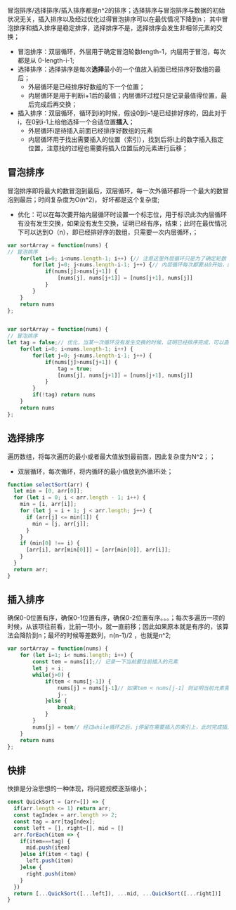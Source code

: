冒泡排序/选择排序/插入排序都是n^2的排序；选择排序与冒泡排序与数据的初始状况无关，插入排序以及经过优化过得冒泡排序可以在最优情况下降到n；
其中冒泡排序和插入排序是稳定排序，选择排序不是，选择排序会发生非相邻元素的交换；
- 冒泡排序：双层循环，外层用于确定冒泡轮数length-1，内层用于冒泡，每次都是从 0-length-i-1;
- 选择排序：选择排序是每次**选择**最小的一个值放入前面已经排序好数组的最后；
  - 外层循环是已经排序好数组的下一个位置；
  - 内层循环是用于判断i+1后的最值；内层循环过程只是记录最值得位置，最后完成后再交换；
- 插入排序：双层循环，循环到i的时候，假设0到i-1是已经排好序的，因此对于i，在0到i-1上给他选择一个合适位置**插入**；
  - 外层循环i是待插入前面已经排序好数组的元素
  - 内层循环用于找出需要插入的位置（索引），找到后将i上的数字插入指定位置，注意找的过程也需要将插入位置后的元素进行后移；
## 冒泡排序
冒泡排序即将最大的数冒泡到最后，双层循环，每一次外循环都将一个最大的数冒泡到最后；时间复杂度为O(n^2)， 好坏都是这个复杂度;
- 优化：可以在每次要开始内层循环时设置一个标志位，用于标识此次内层循环有没有发生交换，如果没有发生交换，证明已经有序，结束；此时在最优情况下可以达到O（n），即已经排好序的数组，只需要一次内层循环，；

~~~JavaScript
var sortArray = function(nums) {
// 冒泡排序
    for(let i=0; i<nums.length-1; i++) {// 注意这里外层循环只是为了确定轮数
        for(let j=0; j<nums.length-i-1; j++) {// 内层循环每次都要从0开始，因为前面会进行交换
            if(nums[j]>nums[j+1]) {
                [nums[j], nums[j+1]] = [nums[j+1], nums[j]]
            }
        }
    }
    return nums
};


var sortArray = function(nums) {
// 冒泡排序
let tag = false;// 优化，当某一次循环没有发生交换的时候，证明已经排序完成，可以直接返回
    for(let i=0; i<nums.length-1; i++) {
        for(let j=0; j<nums.length-i-1; j++) {
            if(nums[j]>nums[j+1]) {
                tag = true;
                [nums[j], nums[j+1]] = [nums[j+1], nums[j]]
            }
        }
        if(!tag) return nums
    }
    return nums
};
~~~


## 选择排序
  遍历数组，将每次遍历的最小或者最大值放到最前面，因此复杂度为N^2；；
- 双层循环，每次循环，将内循环的最小值放到外循环i处；

~~~JavaScript
function selectSort(arr) {
  let min = [0, arr[0]];
  for (let i = 0; i < arr.length - 1; i++) {
    min = [i, arr[i]];
    for (let j = i + 1; j < arr.length; j++) {
      if (arr[j] <= min[1]) {
        min = [j, arr[j]];
      }
    }
    if (min[0] !== i) {
      [arr[i], arr[min[0]]] = [arr[min[0]], arr[i]];
    }
  }
  return arr;
}
~~~

## 插入排序
  确保0-0位置有序，确保0-1位置有序，确保0-2位置有序。。。；每次多遍历一项的时候，从该项往前看，比前一项小，就一直前移；因此如果原本就是有序的，该算法会降阶到n；最坏的时候等差数列，n(n-1)/2 ，也就是n^2;

~~~JavaScript
var sortArray = function(nums) {
    for (let i=1; i< nums.length; i++) {
        const tem = nums[i];// 记录一下当前要往前插入的元素
        let j = i;
        while(j>0) {
            if(tem < nums[j-1]) {
                nums[j] = nums[j-1]// 如果tem < nums[j-1] 则证明当前元素需要前插，因此后面的元素需要后移，
                j--
            }else {
                break;
            }
        }
        nums[j] = tem// 经过while循环之后，j停留在需要插入的索引上，此时完成插入；
    }
    return nums
};
~~~


## 快排
 快排是分治思想的一种体现，将问题规模逐渐缩小；
~~~javascript
const QuickSort = (arr=[]) => {
  if(arr.length <= 1) return arr;
  const tagIndex = arr.length >> 2;
  const tag = arr[tagIndex];
  const left = [], right=[], mid = []
  arr.forEach(item => {
    if(item===tag) {
      mid.push(item)
    }else if(item < tag) {
      left.push(item)
    }else {
      right.push(item)
    }
  })
  return [...QuickSort([...left]), ...mid, ...QuickSort([...right])]
}
~~~